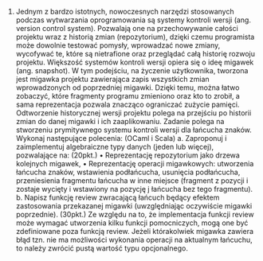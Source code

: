 1) Jednym z bardzo istotnych, nowoczesnych narzędzi stosowanych podczas wytwarzania
oprogramowania są systemy kontroli wersji (ang. version control system). Pozwalają one
na przechowywanie całości projektu wraz z historią zmian (repozytorium), dzięki czemu
programista może dowolnie testować pomysły, wprowadzać nowe zmiany, wycofywać te,
które są nietrafione oraz przeglądać całą historię rozwoju projektu.
Większość systemów kontroli wersji opiera się o ideę migawek (ang. snapshot). W tym
podejściu, na życzenie użytkownika, tworzona jest migawka projektu zawierająca zapis
wszystkich zmian wprowadzonych od poprzedniej migawki. Dzięki temu, można łatwo
zobaczyć, które fragmenty programu zmieniono oraz kto to zrobił, a sama reprezentacja
pozwala znacząco ograniczać zużycie pamięci. Odtworzenie historycznej wersji projektu
polega na przejściu po historii zmian do danej migawki i ich zaaplikowaniu.
Zadanie polega na stworzeniu prymitywnego systemu kontroli wersji dla łańcucha znaków.
Wykonaj następujące polecenia: (OCaml i Scala)
a. Zaproponuj i zaimplementuj algebraiczne typy danych (jeden lub więcej), pozwalające
na: (20pkt.)
• Reprezentację repozytorium jako drzewa kolejnych migawek,
• Reprezentację operacji migawkowych: utworzenia łańcucha znaków,
wstawienia podłańcucha, usunięcia podłańcucha, przeniesienia fragmentu
łańcucha w inne miejsce (fragment z pozycji i zostaje wycięty i wstawiony na pozycję j
łańcucha bez tego fragmentu).
b. Napisz funkcję review zwracającą łańcuch będący efektem zastosowania przekazanej
migawki (uwzględniając oczywiście migawki poprzednie). (30pkt.)
Ze względu na to, że implementacja funkcji review może wymagać utworzenia kilku funkcji
pomocniczych, mogą one być zdefiniowane poza funkcją review. Jeżeli którakolwiek
migawka zawiera błąd tzn. nie ma możliwości wykonania operacji na aktualnym łańcuchu,
to należy zwrócić pustą wartość typu opcjonalnego.

